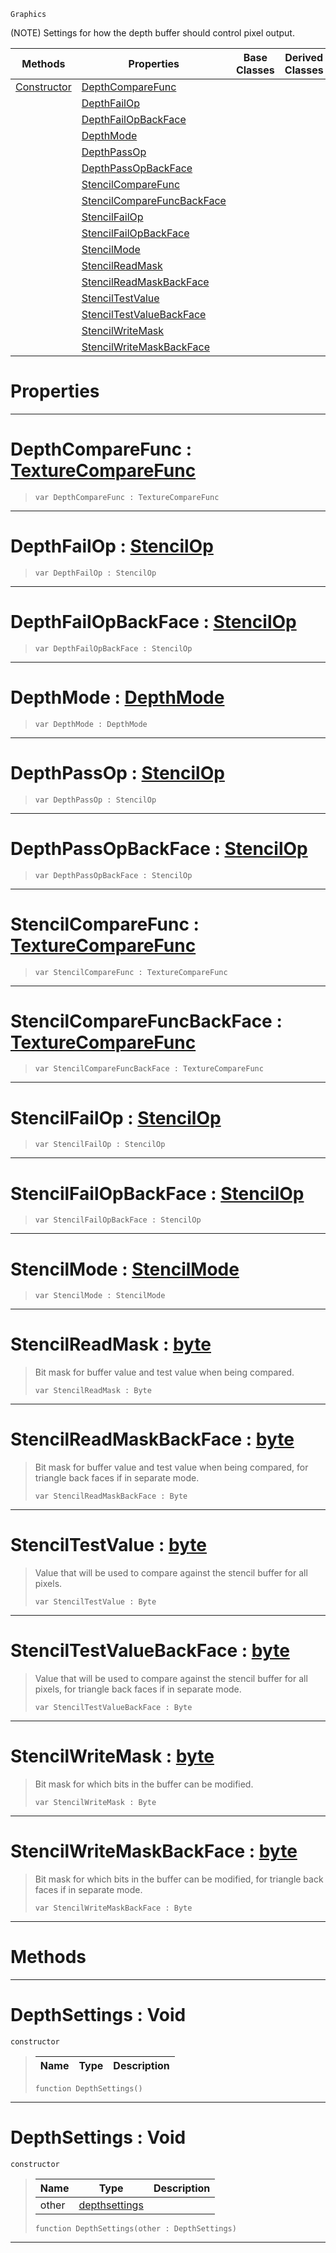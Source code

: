  `Graphics`

(NOTE) Settings for how the depth buffer should control pixel output.

|Methods|Properties|Base Classes|Derived Classes|
|---|---|---|---|
|[ Constructor](https://github.com/ZilchEngine/ZilchDocs/blob/master/code_reference/class_reference/depthsettings.md#depthsettings-void)|[ DepthCompareFunc](https://github.com/ZilchEngine/ZilchDocs/blob/master/code_reference/class_reference/depthsettings.md#depthcomparefunc-zilch-en)| | |
| |[ DepthFailOp](https://github.com/ZilchEngine/ZilchDocs/blob/master/code_reference/class_reference/depthsettings.md#depthfailop-zilch-engine)| | |
| |[ DepthFailOpBackFace](https://github.com/ZilchEngine/ZilchDocs/blob/master/code_reference/class_reference/depthsettings.md#depthfailopbackface-zero)| | |
| |[ DepthMode](https://github.com/ZilchEngine/ZilchDocs/blob/master/code_reference/class_reference/depthsettings.md#depthmode-zilch-engine-do)| | |
| |[ DepthPassOp](https://github.com/ZilchEngine/ZilchDocs/blob/master/code_reference/class_reference/depthsettings.md#depthpassop-zilch-engine)| | |
| |[ DepthPassOpBackFace](https://github.com/ZilchEngine/ZilchDocs/blob/master/code_reference/class_reference/depthsettings.md#depthpassopbackface-zero)| | |
| |[ StencilCompareFunc](https://github.com/ZilchEngine/ZilchDocs/blob/master/code_reference/class_reference/depthsettings.md#stencilcomparefunc-zero)| | |
| |[ StencilCompareFuncBackFace](https://github.com/ZilchEngine/ZilchDocs/blob/master/code_reference/class_reference/depthsettings.md#stencilcomparefuncbackfa)| | |
| |[ StencilFailOp](https://github.com/ZilchEngine/ZilchDocs/blob/master/code_reference/class_reference/depthsettings.md#stencilfailop-zilch-engin)| | |
| |[ StencilFailOpBackFace](https://github.com/ZilchEngine/ZilchDocs/blob/master/code_reference/class_reference/depthsettings.md#stencilfailopbackface-ze)| | |
| |[ StencilMode](https://github.com/ZilchEngine/ZilchDocs/blob/master/code_reference/class_reference/depthsettings.md#stencilmode-zilch-engine)| | |
| |[ StencilReadMask](https://github.com/ZilchEngine/ZilchDocs/blob/master/code_reference/class_reference/depthsettings.md#stencilreadmask-zilch-eng)| | |
| |[ StencilReadMaskBackFace](https://github.com/ZilchEngine/ZilchDocs/blob/master/code_reference/class_reference/depthsettings.md#stencilreadmaskbackface)| | |
| |[ StencilTestValue](https://github.com/ZilchEngine/ZilchDocs/blob/master/code_reference/class_reference/depthsettings.md#stenciltestvalue-zilch-en)| | |
| |[ StencilTestValueBackFace](https://github.com/ZilchEngine/ZilchDocs/blob/master/code_reference/class_reference/depthsettings.md#stenciltestvaluebackface)| | |
| |[ StencilWriteMask](https://github.com/ZilchEngine/ZilchDocs/blob/master/code_reference/class_reference/depthsettings.md#stencilwritemask-zilch-en)| | |
| |[ StencilWriteMaskBackFace](https://github.com/ZilchEngine/ZilchDocs/blob/master/code_reference/class_reference/depthsettings.md#stencilwritemaskbackface)| | |


 #  Properties


---  
 #  DepthCompareFunc : [TextureCompareFunc](https://github.com/ZilchEngine/ZilchDocs/blob/master/code_reference/enum_reference.md#texturecomparefunc)

> 
> ``` lang=cpp, name=Nada
> var DepthCompareFunc : TextureCompareFunc


---  
 #  DepthFailOp : [StencilOp](https://github.com/ZilchEngine/ZilchDocs/blob/master/code_reference/enum_reference.md#stencilop)

> 
> ``` lang=cpp, name=Nada
> var DepthFailOp : StencilOp


---  
 #  DepthFailOpBackFace : [StencilOp](https://github.com/ZilchEngine/ZilchDocs/blob/master/code_reference/enum_reference.md#stencilop)

> 
> ``` lang=cpp, name=Nada
> var DepthFailOpBackFace : StencilOp


---  
 #  DepthMode : [DepthMode](https://github.com/ZilchEngine/ZilchDocs/blob/master/code_reference/enum_reference.md#depthmode)

> 
> ``` lang=cpp, name=Nada
> var DepthMode : DepthMode


---  
 #  DepthPassOp : [StencilOp](https://github.com/ZilchEngine/ZilchDocs/blob/master/code_reference/enum_reference.md#stencilop)

> 
> ``` lang=cpp, name=Nada
> var DepthPassOp : StencilOp


---  
 #  DepthPassOpBackFace : [StencilOp](https://github.com/ZilchEngine/ZilchDocs/blob/master/code_reference/enum_reference.md#stencilop)

> 
> ``` lang=cpp, name=Nada
> var DepthPassOpBackFace : StencilOp


---  
 #  StencilCompareFunc : [TextureCompareFunc](https://github.com/ZilchEngine/ZilchDocs/blob/master/code_reference/enum_reference.md#texturecomparefunc)

> 
> ``` lang=cpp, name=Nada
> var StencilCompareFunc : TextureCompareFunc


---  
 #  StencilCompareFuncBackFace : [TextureCompareFunc](https://github.com/ZilchEngine/ZilchDocs/blob/master/code_reference/enum_reference.md#texturecomparefunc)

> 
> ``` lang=cpp, name=Nada
> var StencilCompareFuncBackFace : TextureCompareFunc


---  
 #  StencilFailOp : [StencilOp](https://github.com/ZilchEngine/ZilchDocs/blob/master/code_reference/enum_reference.md#stencilop)

> 
> ``` lang=cpp, name=Nada
> var StencilFailOp : StencilOp


---  
 #  StencilFailOpBackFace : [StencilOp](https://github.com/ZilchEngine/ZilchDocs/blob/master/code_reference/enum_reference.md#stencilop)

> 
> ``` lang=cpp, name=Nada
> var StencilFailOpBackFace : StencilOp


---  
 #  StencilMode : [StencilMode](https://github.com/ZilchEngine/ZilchDocs/blob/master/code_reference/enum_reference.md#stencilmode)

> 
> ``` lang=cpp, name=Nada
> var StencilMode : StencilMode


---  
 #  StencilReadMask : [byte](https://github.com/ZilchEngine/ZilchDocs/blob/master/code_reference/nada_base_types/byte.md)

> Bit mask for buffer value and test value when being compared.
> ``` lang=cpp, name=Nada
> var StencilReadMask : Byte


---  
 #  StencilReadMaskBackFace : [byte](https://github.com/ZilchEngine/ZilchDocs/blob/master/code_reference/nada_base_types/byte.md)

> Bit mask for buffer value and test value when being compared, for triangle back faces if in separate mode.
> ``` lang=cpp, name=Nada
> var StencilReadMaskBackFace : Byte


---  
 #  StencilTestValue : [byte](https://github.com/ZilchEngine/ZilchDocs/blob/master/code_reference/nada_base_types/byte.md)

> Value that will be used to compare against the stencil buffer for all pixels.
> ``` lang=cpp, name=Nada
> var StencilTestValue : Byte


---  
 #  StencilTestValueBackFace : [byte](https://github.com/ZilchEngine/ZilchDocs/blob/master/code_reference/nada_base_types/byte.md)

> Value that will be used to compare against the stencil buffer for all pixels, for triangle back faces if in separate mode.
> ``` lang=cpp, name=Nada
> var StencilTestValueBackFace : Byte


---  
 #  StencilWriteMask : [byte](https://github.com/ZilchEngine/ZilchDocs/blob/master/code_reference/nada_base_types/byte.md)

> Bit mask for which bits in the buffer can be modified.
> ``` lang=cpp, name=Nada
> var StencilWriteMask : Byte


---  
 #  StencilWriteMaskBackFace : [byte](https://github.com/ZilchEngine/ZilchDocs/blob/master/code_reference/nada_base_types/byte.md)

> Bit mask for which bits in the buffer can be modified, for triangle back faces if in separate mode.
> ``` lang=cpp, name=Nada
> var StencilWriteMaskBackFace : Byte


---  
 #  Methods


---  
 #  DepthSettings : Void

 `constructor`

> 
> |Name|Type|Description|
> |---|---|---|
> ``` lang=cpp, name=Nada
> function DepthSettings()
> ``` 


---  
 #  DepthSettings : Void

 `constructor`

> 
> |Name|Type|Description|
> |---|---|---|
> |other|[depthsettings](https://github.com/ZilchEngine/ZilchDocs/blob/master/code_reference/class_reference/depthsettings.md)| |
> ``` lang=cpp, name=Nada
> function DepthSettings(other : DepthSettings)
> ``` 


---  
 

 
